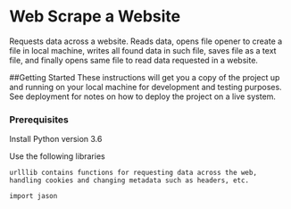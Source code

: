 # Web Scrape a Website
Requests data across a website. Reads data, opens file opener to create a file in local machine, writes all found data in such file, saves file as a text file, and finally opens same file to read data requested in a website.

##Getting Started
These instructions will get you a copy of the project up and running on your local machine for development and testing purposes. See deployment for notes on how to deploy the project on a live system.

### Prerequisites
Install Python version 3.6 

Use the following libraries
```
urlllib contains functions for requesting data across the web, 
handling cookies and changing metadata such as headers, etc.

import jason
```

